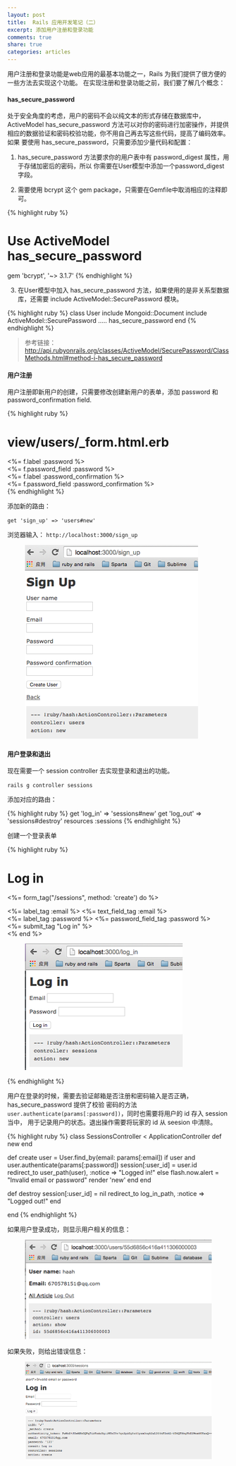 ```yaml
---
layout: post
title:  Rails 应用开发笔记（二）
excerpt: 添加用户注册和登录功能
comments: true
share: true
categories: articles
---
```


用户注册和登录功能是web应用的最基本功能之一，Rails 为我们提供了很方便的一些方法去实现这个功能。
在实现注册和登录功能之前，我们要了解几个概念：

#### has_secure_password

处于安全角度的考虑，用户的密码不会以纯文本的形式存储在数据库中，ActiveModel has_secure_password 方法可以对你的密码进行加密操作，并提供相应的数据验证和密码校验功能，你不用自己再去写这些代码，提高了编码效率。如果
要使用 has_secure_password，只需要添加少量代码和配置：

1. has_secure_password 方法要求你的用户表中有 password_digest 属性，用于存储加密后的密码，所以
你需要在User模型中添加一个password_digest字段。

2. 需要使用 bcrypt 这个 gem package，只需要在Gemfile中取消相应的注释即可。

{% highlight ruby %}
# Use ActiveModel has_secure_password
gem 'bcrypt', '~> 3.1.7'
{% endhighlight %}

3. 在User模型中加入 has_secure_password 方法，如果使用的是非关系型数据库，还需要 include ActiveModel::SecurePassword 模块。

{% highlight ruby %}
class User
  include Mongoid::Document
  include ActiveModel::SecurePassword
  .....
  has_secure_password
end
{% endhighlight %}

> 参考链接： http://api.rubyonrails.org/classes/ActiveModel/SecurePassword/ClassMethods.html#method-i-has_secure_password

#### 用户注册

用户注册即新用户的创建，只需要修改创建新用户的表单，添加 password 和 password_confirmation field.

{% highlight ruby %}
# view/users/_form.html.erb
<div class="field">
  <%= f.label :password %><br>
  <%= f.password_field :password %>
</div>

  <div class="field">
  <%= f.label :password_confirmation %><br>
  <%= f.password_field :password_confirmation %>
</div>
{% endhighlight %}

添加新的路由：

`get 'sign_up' => 'users#new'`

浏览器输入： `http://localhost:3000/sign_up`

<figure>
    <img src="/images/20150820-01.png">
</figure>

#### 用户登录和退出

现在需要一个 session controller 去实现登录和退出的功能。

`rails g controller sessions`

添加对应的路由：

{% highlight ruby %}
get 'log_in' => 'sessions#new'
get 'log_out' => 'sessions#destroy'
resources :sessions
{% endhighlight %}

创建一个登录表单

{% highlight ruby %}
<h1>Log in</h1>

<%= form_tag("/sessions", method: 'create') do %>
  <div class="field">
    <%= label_tag :email %>
    <%= text_field_tag :email %>
  </div>
  <div class="field">
    <%= label_tag :password %>
    <%= password_field_tag :password %>
  </div>
  <div class="actions"><%= submit_tag "Log in" %></div>
<% end %>

<figure>
    <img src="/images/20150820-02.png">
</figure>
{% endhighlight %}

用户在登录的时候，需要去验证邮箱是否注册和密码输入是否正确，has_secure_password 提供了校验
密码的方法`user.authenticate(params[:password])`，同时也需要将用户的 id 存入 session 当中，
用于记录用户的状态。退出操作需要将玩家的 id 从 seesion 中清除。

{% highlight ruby %}
class SessionsController < ApplicationController
  def new
  end

  def create
    user = User.find_by(email: params[:email])
    if user and user.authenticate(params[:password])
      session[:user_id] = user.id
      redirect_to user_path(user), :notice => "Logged in!"
    else
      flash.now.alert = "Invalid email or password"
      render 'new'
    end
  end

  def destroy
    session[:user_id] = nil
    redirect_to log_in_path, :notice => "Logged out!"
  end

end
{% endhighlight %}

如果用户登录成功，则显示用户相关的信息：

<figure>
    <img src="/images/20150820-03.png">
</figure>

如果失败，则给出错误信息：


<figure>
    <img src="/images/20150820-04.png">
</figure>